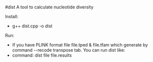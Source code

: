 #dist
A tool to calculate nucleotide diversity

Install:
* g++ dist.cpp -o dist

Run:
* If you have PLINK format file file.tped & file.tfam which generate by command --recode transpose tab. You can run dist like:
* command: dist file file.results

